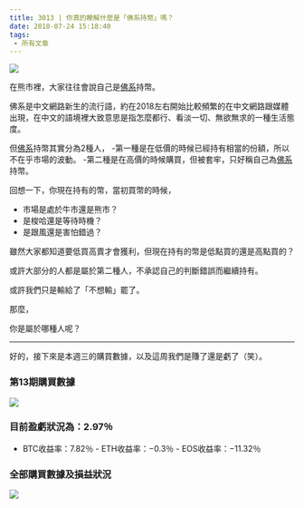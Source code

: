 ```yaml
---
title: 3013 | 你真的瞭解什麼是「佛系持幣」嗎？
date: 2018-07-24 15:18:40
tags:
 - 所有文章
---
```

![](https://firebasestorage.googleapis.com/v0/b/blog-1f60b.appspot.com/o/013-p0.gif?alt=media&token=1486a59b-1142-4ca9-bb7a-e2a90dc268df)

在熊市裡，大家往往會說自己是[佛系](https://zh.wikipedia.org/wiki/佛系#cite_note-1)持幣。

佛系是中文網路新生的流行語，約在2018左右開始比較頻繁的在中文網路跟媒體出現，在中文的語境裡大致意思是指怎麼都行、看淡一切、無欲無求的一種生活態度。

但[佛系](https://zh.wikipedia.org/wiki/佛系#cite_note-1)持幣其實分為2種人，
-第一種是在低價的時候已經持有相當的份額，所以不在乎市場的波動。
-第二種是在高價的時候購買，但被套牢，只好稱自己為[佛系](https://zh.wikipedia.org/wiki/佛系#cite_note-1)持幣。

回想一下，你現在持有的幣，當初買幣的時候，
- 市場是處於牛市還是熊市？
- 是梭哈還是等待時機？
- 是跟風還是害怕錯過？

雖然大家都知道要低買高賣才會獲利，但現在持有的幣是低點買的還是高點買的？

或許大部分的人都是屬於第二種人，不承認自己的判斷錯誤而繼續持有。

或許我們只是輸給了「不想輸」罷了。

那麼，

你是屬於哪種人呢？

***

好的，接下來是本週三的購買數據，以及這周我們是賺了還是虧了（笑）。

### 第13期購買數據
![](https://firebasestorage.googleapis.com/v0/b/blog-1f60b.appspot.com/o/%E8%B4%AD%E4%B9%B0%E6%95%B0%E6%8D%AE013.png?alt=media&token=aff34556-b6a0-4d8a-b097-012edd70b172)
### 目前盈虧狀況為：2.97％
- BTC收益率：7.82％
- ETH收益率：−0.3％
- EOS收益率：−11.32％

### 全部購買數據及損益狀況
![](https://firebasestorage.googleapis.com/v0/b/blog-1f60b.appspot.com/o/%E5%85%A8%E9%83%A8%E8%B4%AD%E4%B9%B0%E6%95%B0%E6%8D%AE%E5%8F%8A%E6%8D%9F%E7%9B%8A%E7%8A%B6%E5%86%B5013.png?alt=media&token=82358bba-de16-434f-b943-7df56a6c7cea)